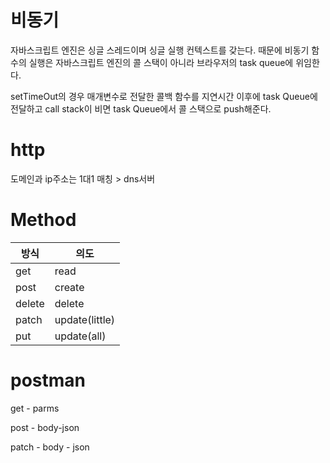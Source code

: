 # 비동기

자바스크립트 엔진은 싱글 스레드이며 싱글 실행 컨텍스트를 갖는다. 때문에 비동기 함수의 실행은 자바스크립트 엔진의 콜 스택이 아니라 브라우저의 task queue에 위임한다.

setTimeOut의 경우 매개변수로 전달한 콜백 함수를 지연시간 이후에 task Queue에 전달하고 call stack이 비면 task Queue에서 콜 스택으로 push해준다.



# http

도메인과 ip주소는 1대1 매칭 > dns서버 

 

# Method

| 방식   | 의도           |
| ------ | -------------- |
| get    | read           |
| post   | create         |
| delete | delete         |
| patch  | update(little) |
| put    | update(all)    |

# postman

get - parms

post - body-json

patch - body - json